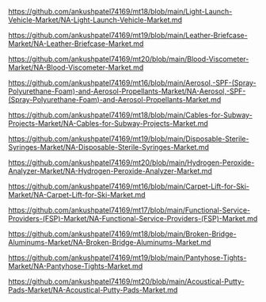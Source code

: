 <p><a href="https://github.com/ankushpatel74169/mt18/blob/main/Light-Launch-Vehicle-Market/NA-Light-Launch-Vehicle-Market.md">https://github.com/ankushpatel74169/mt18/blob/main/Light-Launch-Vehicle-Market/NA-Light-Launch-Vehicle-Market.md</a></p><p><a href="https://github.com/ankushpatel74169/mt19/blob/main/Leather-Briefcase-Market/NA-Leather-Briefcase-Market.md">https://github.com/ankushpatel74169/mt19/blob/main/Leather-Briefcase-Market/NA-Leather-Briefcase-Market.md</a></p><p><a href="https://github.com/ankushpatel74169/mt20/blob/main/Blood-Viscometer-Market/NA-Blood-Viscometer-Market.md">https://github.com/ankushpatel74169/mt20/blob/main/Blood-Viscometer-Market/NA-Blood-Viscometer-Market.md</a></p><p><a href="https://github.com/ankushpatel74169/mt16/blob/main/Aerosol,-SPF-(Spray-Polyurethane-Foam)-and-Aerosol-Propellants-Market/NA-Aerosol,-SPF-(Spray-Polyurethane-Foam)-and-Aerosol-Propellants-Market.md">https://github.com/ankushpatel74169/mt16/blob/main/Aerosol,-SPF-(Spray-Polyurethane-Foam)-and-Aerosol-Propellants-Market/NA-Aerosol,-SPF-(Spray-Polyurethane-Foam)-and-Aerosol-Propellants-Market.md</a></p><p><a href="https://github.com/ankushpatel74169/mt18/blob/main/Cables-for-Subway-Projects-Market/NA-Cables-for-Subway-Projects-Market.md">https://github.com/ankushpatel74169/mt18/blob/main/Cables-for-Subway-Projects-Market/NA-Cables-for-Subway-Projects-Market.md</a></p><p><a href="https://github.com/ankushpatel74169/mt19/blob/main/Disposable-Sterile-Syringes-Market/NA-Disposable-Sterile-Syringes-Market.md">https://github.com/ankushpatel74169/mt19/blob/main/Disposable-Sterile-Syringes-Market/NA-Disposable-Sterile-Syringes-Market.md</a></p><p><a href="https://github.com/ankushpatel74169/mt20/blob/main/Hydrogen-Peroxide-Analyzer-Market/NA-Hydrogen-Peroxide-Analyzer-Market.md">https://github.com/ankushpatel74169/mt20/blob/main/Hydrogen-Peroxide-Analyzer-Market/NA-Hydrogen-Peroxide-Analyzer-Market.md</a></p><p><a href="https://github.com/ankushpatel74169/mt16/blob/main/Carpet-Lift-for-Ski-Market/NA-Carpet-Lift-for-Ski-Market.md">https://github.com/ankushpatel74169/mt16/blob/main/Carpet-Lift-for-Ski-Market/NA-Carpet-Lift-for-Ski-Market.md</a></p><p><a href="https://github.com/ankushpatel74169/mt17/blob/main/Functional-Service-Providers-(FSP)-Market/NA-Functional-Service-Providers-(FSP)-Market.md">https://github.com/ankushpatel74169/mt17/blob/main/Functional-Service-Providers-(FSP)-Market/NA-Functional-Service-Providers-(FSP)-Market.md</a></p><p><a href="https://github.com/ankushpatel74169/mt18/blob/main/Broken-Bridge-Aluminums-Market/NA-Broken-Bridge-Aluminums-Market.md">https://github.com/ankushpatel74169/mt18/blob/main/Broken-Bridge-Aluminums-Market/NA-Broken-Bridge-Aluminums-Market.md</a></p><p><a href="https://github.com/ankushpatel74169/mt19/blob/main/Pantyhose-Tights-Market/NA-Pantyhose-Tights-Market.md">https://github.com/ankushpatel74169/mt19/blob/main/Pantyhose-Tights-Market/NA-Pantyhose-Tights-Market.md</a></p><p><a href="https://github.com/ankushpatel74169/mt20/blob/main/Acoustical-Putty-Pads-Market/NA-Acoustical-Putty-Pads-Market.md">https://github.com/ankushpatel74169/mt20/blob/main/Acoustical-Putty-Pads-Market/NA-Acoustical-Putty-Pads-Market.md</a></p>
